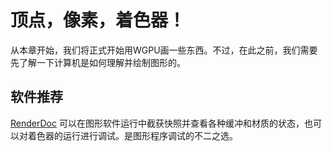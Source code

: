 # 顶点，像素，着色器！

从本章开始，我们将正式开始用WGPU画一些东西。不过，在此之前，我们需要先了解一下计算机是如何理解并绘制图形的。

## 软件推荐

[RenderDoc](https://renderdoc.org/) 可以在图形软件运行中截获快照并查看各种缓冲和材质的状态，也可以对着色器的运行进行调试。是图形程序调试的不二之选。
